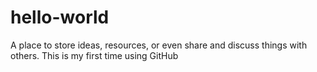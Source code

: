 # hello-world
A place to store ideas, resources, or even share and discuss things with others.
This is my first time using GitHub
